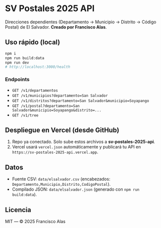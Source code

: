 # SV Postales 2025 API

Direcciones dependientes (Departamento → Municipio → Distrito → Código Postal) de El Salvador. **Creado por Francisco Alas**.

## Uso rápido (local)

```bash
npm i
npm run build:data
npm run dev
# http://localhost:3000/health
```

### Endpoints
- `GET /v1/departamentos`
- `GET /v1/municipios?departamento=San Salvador`
- `GET /v1/distritos?departamento=San Salvador&municipio=Soyapango`
- `GET /v1/postal?departamento=San Salvador&municipio=Soyapango&distrito=...`
- `GET /v1/tree`

## Despliegue en Vercel (desde GitHub)
1. Repo ya conectado. Solo sube estos archivos a **sv-postales-2025-api**.
2. Vercel usará `vercel.json` automáticamente y publicará tu API en `https://sv-postales-2025-api.vercel.app`.

## Datos
- Fuente CSV: `data/elsalvador.csv` (encabezados: `Departamento,Municipio,Distrito,CodigoPostal`).
- Compilado JSON: `data/elsalvador.json` (generado con `npm run build:data`).

## Licencia
MIT — © 2025 Francisco Alas
